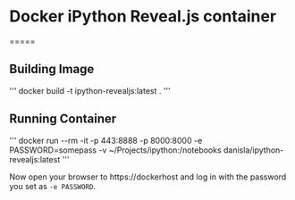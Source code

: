 # Docker iPython Reveal.js container
=====

## Building Image

'''
docker build -t ipython-revealjs:latest .
'''

## Running Container

'''
docker run --rm -it -p 443:8888 -p 8000:8000 -e PASSWORD=somepass -v ~/Projects/ipython:/notebooks danisla/ipython-revealjs:latest
'''

Now open your browser to https://dockerhost and log in with the password you set as `-e PASSWORD`.
